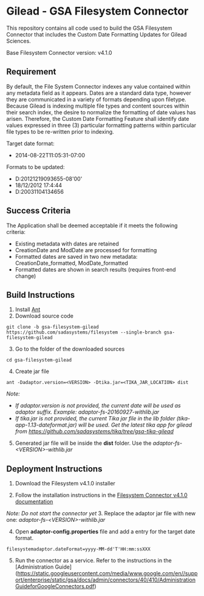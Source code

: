 Gilead - GSA Filesystem Connector
=======

This repository contains all code used to build the GSA Filesystem Connector that includes the Custom Date Formatting Updates for Gilead Sciences.

Base Filesystem Connector version: v4.1.0

## Requirement
By default, the File System Connector indexes any value contained within any metadata field as it appears. Dates are a standard data type, however they are communicated in a variety of formats depending upon filetype. Because Gilead is indexing multiple file types and content sources within their search index, the desire to normalize the formatting of date values has arisen. Therefore, the Custom Date Formatting Feature shall identify date values expressed in three (3) particular formatting patterns within particular file types to be re-written prior to indexing.

Target date format: 
* 2014-08-22T11:05:31-07:00

Formats to be updated:
* D:20121219093655-08'00'
* 18/12/2012 17:4:44
* D:20031104134656

## Success Criteria

The Application shall be deemed acceptable if it meets the following criteria:
* Existing metadata with dates are retained
* CreationDate and ModDate are processed for formatting
* Formatted dates are saved in two new metadata: CreationDate_formatted, ModDate_formatted
* Formatted dates are shown in search results (requires front-end change)

## Build Instructions
1. Install [Ant](http://ant.apache.org/)
2. Download source code

  ```
  git clone -b gsa-filesystem-gilead https://github.com/sadasystems/filesystem --single-branch gsa-filesystem-gilead
  ```
3. Go to the folder of the downloaded sources

  ```
  cd gsa-filesystem-gilead
  ```
4. Create jar file
  ```
  ant -Dadaptor.version=<VERSION> -Dtika.jar=<TIKA_JAR_LOCATION> dist
  ```
  *Note:* 
  * *If adaptor.version is not provided, the current date will be used as adaptor suffix. Example: adaptor-fs-20160927-withlib.jar*
  * *If tika.jar is not provided, the current Tika jar file in the lib folder (tika-app-1.13-dateformat.jar) will be used. Get the latest tika app for gilead from https://github.com/sadasystems/tika/tree/gsa-tika-gilead*
  
5. Generated jar file will be inside the **dist** folder. Use the *adaptor-fs-\<VERSION\>-withlib.jar*

## Deployment Instructions
1. Download the Filesystem v4.1.0 installer

2. Follow the installation instructions in the [Filesystem Connector v4.1.0 documentation]( https://static.googleusercontent.com/media/www.google.com/en//support/enterprise/static/gsa/docs/admin/connectors/40/410/DeployingtheConnectorforFileSystems.pdf)

  *Note: Do not start the connector yet*
3. Replace the adaptor jar file with new one: *adaptor-fs-\<VERSION\>-withlib.jar*

4. Open **adaptor-config.properties** file and add a entry for the target date format. 
  ```
  filesystemadaptor.dateFormat=yyyy-MM-dd'T'HH:mm:ssXXX
  ```
  
5. Run the connector as a service. Refer to the instructions in the [Administration Guide] (https://static.googleusercontent.com/media/www.google.com/en//support/enterprise/static/gsa/docs/admin/connectors/40/410/AdministrationGuideforGoogleConnectors.pdf)
